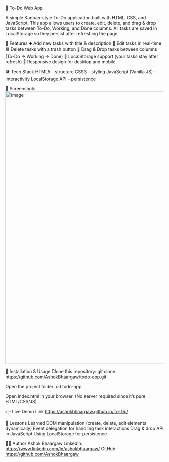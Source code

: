 📝 To-Do Web App

A simple Kanban-style To-Do application built with HTML, CSS, and JavaScript.
This app allows users to create, edit, delete, and drag & drop tasks between To-Do, Working, and Done columns. All tasks are saved in LocalStorage so they persist after refreshing the page.

🚀 Features
➕ Add new tasks with title & description
📝 Edit tasks in real-time
🗑️ Delete tasks with a trash button
🎯 Drag & Drop tasks between columns (To-Do → Working → Done)
💾 LocalStorage support (your tasks stay after refresh)
🎨 Responsive design for desktop and mobile


🛠️ Tech Stack
HTML5 – structure
CSS3 – styling
JavaScript (Vanilla JS) – interactivity
LocalStorage API – persistence

📸 Screenshots
<img width="1920" height="868" alt="image" src="https://github.com/user-attachments/assets/5c694580-bb82-41ad-bd14-4ee0d184b860" />


📂 Installation & Usage
Clone this repository:
git clone https://github.com/AshokBhaargaw/todo-app.git

Open the project folder:
cd todo-app

Open index.html in your browser.
(No server required since it’s pure HTML/CSS/JS)

👉 Live Demo Link
https://ashokbhaargaw.github.io/To-Do/

📖 Lessons Learned
DOM manipulation (create, delete, edit elements dynamically)
Event delegation for handling task interactions
Drag & drop API in JavaScript
Using LocalStorage for persistence


👨‍💻 Author
Ashok Bhaargaw
LinkedIn: https://www.linkedin.com/in/ashokbhaargaw/
GitHub: https://github.com/AshokBhaargaw
